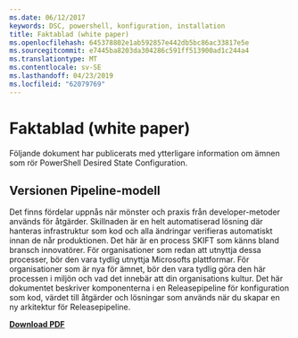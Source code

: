 ```yaml
---
ms.date: 06/12/2017
keywords: DSC, powershell, konfiguration, installation
title: Faktablad (white paper)
ms.openlocfilehash: 645378802e1ab592857e442db5bc86ac33817e5e
ms.sourcegitcommit: e7445ba8203da304286c591ff513900ad1c244a4
ms.translationtype: MT
ms.contentlocale: sv-SE
ms.lasthandoff: 04/23/2019
ms.locfileid: "62079769"
---
```

# <a name="whitepapers"></a>Faktablad (white paper)

Följande dokument har publicerats med ytterligare information om ämnen som rör PowerShell Desired State Configuration.

## <a name="the-release-pipeline-model"></a>Versionen Pipeline-modell
Det finns fördelar uppnås när mönster och praxis från developer-metoder används för åtgärder. Skillnaden är en helt automatiserad lösning där hanteras infrastruktur som kod och alla ändringar verifieras automatiskt innan de når produktionen. Det här är en process SKIFT som känns bland bransch innovatörer. För organisationer som redan att utnyttja dessa processer, bör den vara tydlig utnyttja Microsofts plattformar. För organisationer som är nya för ämnet, bör den vara tydlig göra den här processen i miljön och vad det innebär att din organisations kultur. Det här dokumentet beskriver komponenterna i en Releasepipeline för konfiguration som kod, värdet till åtgärder och lösningar som används när du skapar en ny arkitektur för Releasepipeline.

**[Download PDF](http://aka.ms/thereleasepipelinemodelpdf)**